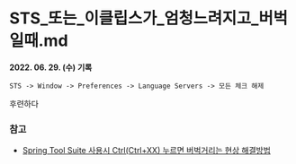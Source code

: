 # STS_또는_이클립스가_엄청느려지고_버벅일때.md
**2022. 06. 29. (수) 기록**

`STS -> Window -> Preferences -> Language Servers -> 모든 체크 해제`

후련하다

### 참고
* [Spring Tool Suite 사용시 Ctrl(Ctrl+XX) 누르면 버벅거리는 현상 해결방법](https://m.blog.naver.com/huj277/221794197620)
